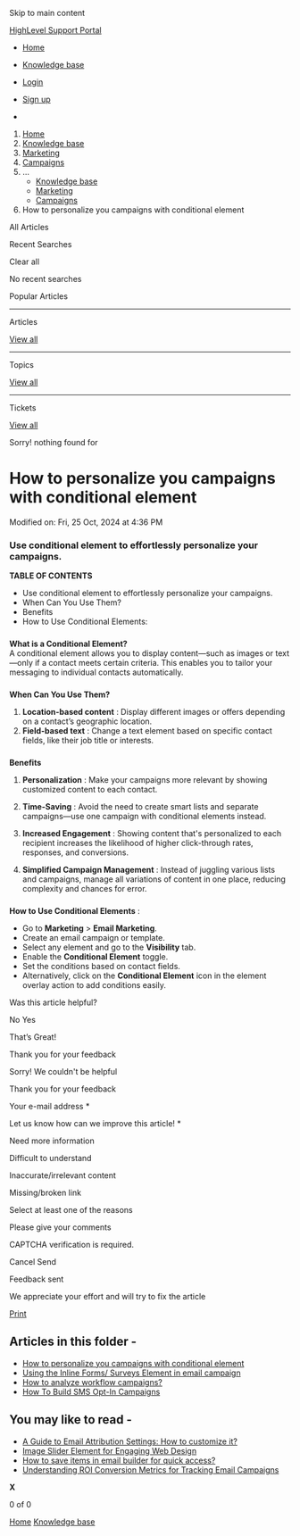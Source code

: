Skip to main content

[ HighLevel Support Portal ](https://help.gohighlevel.com)

  * [ Home ](/support/home)
  * [ Knowledge base ](/support/solutions)

  * [Login](/support/login)
  * [Sign up](/support/signup)
  * 

  1. [Home](/support/home)
  2. [Knowledge base](/support/solutions)
  3. [Marketing](/support/solutions/48000449565)
  4. [Campaigns](/support/solutions/folders/48000665900)
  5. ... 
     * [Knowledge base](/support/solutions)
     * [Marketing](/support/solutions/48000449565)
     * [Campaigns](/support/solutions/folders/48000665900)
  6. How to personalize you campaigns with conditional element

All  Articles 

Recent Searches

Clear all

No recent searches

Popular Articles

* * *

Articles

[View all](/support/search/solutions)

* * *

Topics

[View all](/support/search/topics)

* * *

Tickets

[View all](/support/search/tickets)

Sorry! nothing found for   

# How to personalize you campaigns with conditional element

Modified on: Fri, 25 Oct, 2024 at 4:36 PM

###   

### Use conditional element to effortlessly personalize your campaigns.

**TABLE OF CONTENTS**

  * Use conditional element to effortlessly personalize your campaigns.
  * When Can You Use Them?
  * Benefits
  * How to Use Conditional Elements:

###   

**What is a Conditional Element?**  
A conditional element allows you to display content—such as images or text—only if a contact meets certain criteria. This enables you to tailor your messaging to individual contacts automatically.

###   
**When Can You Use Them?**

  1. **Location-based content** : Display different images or offers depending on a contact’s geographic location.
  2. **Field-based text** : Change a text element based on specific contact fields, like their job title or interests.

###   
**Benefits**

  1. **Personalization** : Make your campaigns more relevant by showing customized content to each contact.
  2. **Time-Saving** : Avoid the need to create smart lists and separate campaigns—use one campaign with conditional elements instead.
  3. **Increased Engagement** : Showing content that's personalized to each recipient increases the likelihood of higher click-through rates, responses, and conversions.

  4. **Simplified Campaign Management** : Instead of juggling various lists and campaigns, manage all variations of content in one place, reducing complexity and chances for error.

###   
**How to Use Conditional Elements** :

  * Go to **Marketing** > **Email Marketing**.
  * Create an email campaign or template.
  * Select any element and go to the **Visibility** tab.
  * Enable the **Conditional Element** toggle.
  * Set the conditions based on contact fields.
  * Alternatively, click on the **Conditional Element** icon in the element overlay action to add conditions easily.

Was this article helpful?

No  Yes 

That’s Great!

Thank you for your feedback

Sorry! We couldn't be helpful

Thank you for your feedback

Your e-mail address *

Let us know how can we improve this article! *

Need more information 

Difficult to understand 

Inaccurate/irrelevant content 

Missing/broken link 

Select at least one of the reasons 

Please give your comments 

CAPTCHA verification is required. 

Cancel  Send 

Feedback sent

We appreciate your effort and will try to fix the article

[Print](javascript:print\(\))

## Articles in this folder -

  * [How to personalize you campaigns with conditional element](/support/solutions/articles/155000003903-how-to-personalize-you-campaigns-with-conditional-element)
  * [Using the Inline Forms/ Surveys Element in email campaign](/support/solutions/articles/155000003912-using-the-inline-forms-surveys-element-in-email-campaign)
  * [How to analyze workflow campaigns?](/support/solutions/articles/155000003902-how-to-analyze-workflow-campaigns-)
  * [How To Build SMS Opt-In Campaigns](/support/solutions/articles/48001170758-how-to-build-sms-opt-in-campaigns)

## You may like to read -

  * [A Guide to Email Attribution Settings: How to customize it?](/support/solutions/articles/155000001700-a-guide-to-email-attribution-settings-how-to-customize-it-)
  * [Image Slider Element for Engaging Web Design](/support/solutions/articles/155000001066-image-slider-element-for-engaging-web-design)
  * [How to save items in email builder for quick access?](/support/solutions/articles/155000002467-how-to-save-items-in-email-builder-for-quick-access-)
  * [Understanding ROI Conversion Metrics for Tracking Email Campaigns](/support/solutions/articles/155000001701-understanding-roi-conversion-metrics-for-tracking-email-campaigns)

**X**

0 of 0 []()

[Home](/support/home) [Knowledge base](/support/solutions)
